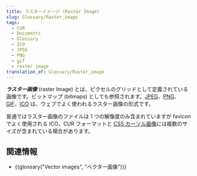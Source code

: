 ```yaml
---
title: ラスターイメージ (Raster Image)
slug: Glossary/Raster_image
tags:
  - CUR
  - Documents
  - Glossary
  - ICO
  - JPEG
  - PNG
  - gif
  - raster image
translation_of: Glossary/Raster_image
---
```

<p><span class="seoSummary"><strong><dfn>ラスター画像</dfn></strong> (raster Image) とは、ピクセルのグリッドとして定義されている画像です。ビットマップ (bitmaps) としても参照されます。<a href="/ja/docs/Glossary/jpeg">JPEG</a>、<a href="/ja/docs/Glossary/PNG">PNG</a>、<a href="/ja/docs/Glossary/gif">GIF</a>、<a href="https://ja.wikipedia.org/wiki/ICO_(ファイルフォーマット)">ICO</a> は、ウェブでよく使われるラスター画像の形式です。</span></p>

<p>普通ではラスター画像のファイルは 1 つの解像度のみ含まれていますが favicon でよく使用される ICO、CUR フォーマットと <a href="/ja/docs/Web/CSS/cursor">CSS カーソル画像</a>には複数のサイズが含まれている場合があります。</p>

<h2 id="See_also" name="See_also">関連情報</h2>

<ul>
 <li>{{glossary("Vector images", "ベクター画像")}}</li>
</ul>
